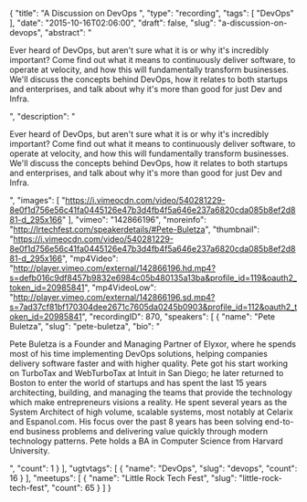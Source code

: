 {
  "title": "A Discussion on DevOps ",
  "type": "recording",
  "tags": [
    "DevOps"
  ],
  "date": "2015-10-16T02:06:00",
  "draft": false,
  "slug": "a-discussion-on-devops",
  "abstract": "<p>Ever heard of DevOps, but aren't sure what it is or why it's incredibly important? Come find out what it means to continuously deliver software, to operate at velocity, and how this will fundamentally transform businesses. We'll discuss the concepts behind DevOps, how it relates to both startups and enterprises, and talk about why it's more than good for just Dev and Infra.</p>",
  "description": "<p>Ever heard of DevOps, but aren't sure what it is or why it's incredibly important? Come find out what it means to continuously deliver software, to operate at velocity, and how this will fundamentally transform businesses. We'll discuss the concepts behind DevOps, how it relates to both startups and enterprises, and talk about why it's more than good for just Dev and Infra.</p>",
  "images": [
    "https://i.vimeocdn.com/video/540281229-8e0f1d756e56c41fa0445126e47b3d4fb4f5a646e237a6820cda085b8ef2d881-d_295x166"
  ],
  "vimeo": "142866196",
  "moreinfo": "http://lrtechfest.com/speakerdetails/#Pete-Buletza",
  "thumbnail": "https://i.vimeocdn.com/video/540281229-8e0f1d756e56c41fa0445126e47b3d4fb4f5a646e237a6820cda085b8ef2d881-d_295x166",
  "mp4Video": "http://player.vimeo.com/external/142866196.hd.mp4?s=defb016c9df8457b9832e6984c05b480135a13ba&profile_id=119&oauth2_token_id=20985841",
  "mp4VideoLow": "http://player.vimeo.com/external/142866196.sd.mp4?s=7ad37cf81bf170304dee2671c7605da0245b0903&profile_id=112&oauth2_token_id=20985841",
  "recordingID": 870,
  "speakers": [
    {
      "name": "Pete Buletza",
      "slug": "pete-buletza",
      "bio": "<p>Pete Buletza is a Founder and Managing Partner of Elyxor, where he spends most of his time implementing DevOps solutions, helping companies delivery software faster and with higher quality. Pete got his start working on TurboTax and WebTurboTax at Intuit in San Diego; he later returned to Boston to enter the world of startups and has spent the last 15 years architecting, building, and managing the teams that provide the technology which make entrepreneurs visions a reality. He spent several years as the System Architect of high volume, scalable systems, most notably at Celarix and Espanol.com. His focus over the past 8 years has been solving end-to-end business problems and delivering value quickly through modern technology patterns. Pete holds a BA in Computer Science from Harvard University.</p>",
      "count": 1
    }
  ],
  "ugtvtags": [
    {
      "name": "DevOps",
      "slug": "devops",
      "count": 16
    }
  ],
  "meetups": [
    {
      "name": "Little Rock Tech Fest",
      "slug": "little-rock-tech-fest",
      "count": 65
    }
  ]
}